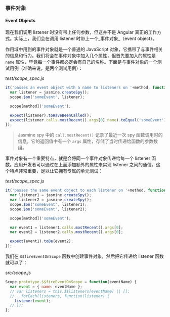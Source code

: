 ### 事件对象

#### Event Objects

现在我们调用 listener 时没有带上任何参数，但这并不是 Angular 真正的工作方式。实际上，我们会在调用 listener 时带上一个_事件对象_（event object）。

作用域中用到的事件对象就是一个普通的 JavaScript 对象，它携带了与事件相关的信息和行为。我们将会在事件对象中加入几个属性，但首先要加入的属性是 `name` 属性，毕竟每一个事件都必定会有自己的名称。下面是与事件对象的一个测试用例（准确来说，是两个测试用例）：

_test/scope\_spec.js_

```js
it('passes an event object with a name to listeners on '+method, function() {
  var listener = jasmine.createSpy();
  scope.$on('someEvent', listener);

  scope[method]('someEvent');

  expect(listener).toHaveBeenCalled();
  expect(listener.calls.mostRecent().args[0].name).toEqual('someEvent');
});
```

> Jasmine spy 中的 `call.mostRecent()` 记录了最近一次 spy 函数调用时的信息。它的返回值中有一个 `args` 属性，存储了当时传递给函数的参数数组。

事件对象有一个重要特点，就是会将同一个事件对象传递给每一个 listener 函数。应用开发者可以通过在上面添加额外的属性来实现 listener 之间的通信。这个特点非常重要，足以让它拥有专属的单元测试：

_test/scope\_spec.js_

```js
it('passes the same event object to each listener on '+method, function() {
  var listener1 = jasmine.createSpy();
  var listener2 = jasmine.createSpy();
  scope.$on('someEvent', listener1);
  scope.$on('someEvent', listener2);

  scope[method]('someEvent');

  var event1 = listener1.calls.mostRecent().args[0];
  var event2 = listener2.calls.mostRecent().args[0];

  expect(event1).toBe(event2);
});
```

我们在 `$$fireEventOnScope` 函数中创建事件对象，然后把它传递给 listener 函数就可以了：

_src/scope.js_

```js
Scope.prototype.$$fireEventOnScope = function(eventName) {
  var event = { name: eventName };
  // var listeners = this.$$listeners[eventName] || [];
  // _.forEach(listeners, function(listener) {
    listener(event);
  // });
};
```



